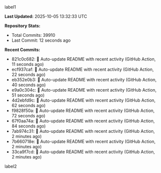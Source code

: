 
label1 
<!-- ACTIVITY_START -->
**Last Updated:** 2025-10-05 13:32:33 UTC

**Repository Stats:**
- Total Commits: 39910
- Last Commit: 12 seconds ago

**Recent Commits:**
- 821c0c682: 🤖 Auto-update README with recent activity (GitHub Action, 11 seconds ago)
- ecf937caf: 🤖 Auto-update README with recent activity (GitHub Action, 22 seconds ago)
- eb352e0b3: 🤖 Auto-update README with recent activity (GitHub Action, 40 seconds ago)
- e9a0c304c: 🤖 Auto-update README with recent activity (GitHub Action, 51 seconds ago)
- 4d2ebfd9c: 🤖 Auto-update README with recent activity (GitHub Action, 62 seconds ago)
- f9828f50a: 🤖 Auto-update README with recent activity (GitHub Action, 72 seconds ago)
- 67f0aa74a: 🤖 Auto-update README with recent activity (GitHub Action, 84 seconds ago)
- 7ab974c31: 🤖 Auto-update README with recent activity (GitHub Action, 2 minutes ago)
- 7b660718e: 🤖 Auto-update README with recent activity (GitHub Action, 2 minutes ago)
- 33ca9f7cd: 🤖 Auto-update README with recent activity (GitHub Action, 2 minutes ago)
<!-- ACTIVITY_END -->

label2
